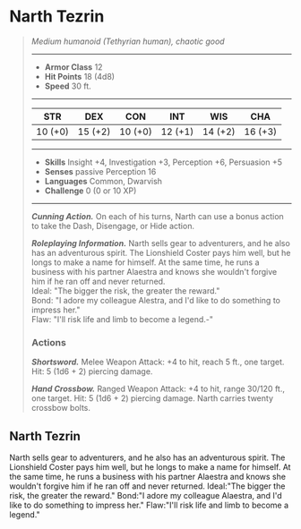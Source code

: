 # Narth Tezrin
>*Medium humanoid (Tethyrian human), chaotic good*
>___
>- **Armor Class** 12
>- **Hit Points** 18 (4d8)
>- **Speed** 30 ft.
>___
>|STR|DEX|CON|INT|WIS|CHA|
>|:---:|:---:|:---:|:---:|:---:|:---:|
>|10 (+0)|15 (+2)|10 (+0)|12 (+1)|14 (+2)|16 (+3)|
>___
>- **Skills** Insight +4, Investigation +3, Perception +6, Persuasion +5
>- **Senses** passive Perception 16
>- **Languages** Common, Dwarvish
>- **Challenge** 0 (0 or 10 XP)
>___
>***Cunning Action.*** On each of his turns, Narth can use a bonus action to take the Dash, Disengage, or Hide action.  
>
>***Roleplaying Information.*** Narth sells gear to adventurers, and he also has an adventurous spirit. The Lionshield Coster pays him well, but he longs to make a name for himself. At the same time, he runs a business with his partner Alaestra and knows she wouldn't forgive him if he ran off and never returned.  
>Ideal: "The bigger the risk, the greater the reward."  
>Bond: "I adore my colleague Alestra, and I'd like to do something to impress her."  
>Flaw: "I'll risk life and limb to become a legend.-"  
>
>### Actions
>***Shortsword.*** Melee Weapon Attack: +4 to hit, reach 5 ft., one target. Hit: 5 (1d6 + 2) piercing damage.  
>
>***Hand Crossbow.*** Ranged Weapon Attack: +4 to hit, range 30/120 ft., one target. Hit: 5 (1d6 + 2) piercing damage. Narth carries twenty crossbow bolts.
## Narth Tezrin
Narth sells gear to adventurers, and he also has an adventurous spirit. The Lionshield Coster pays him well, but he longs to make a name for himself. At the same time, he runs a business with his partner Alaestra and knows she wouldn't forgive him if he ran off and never returned.
Ideal:"The bigger the risk, the greater the reward."
Bond:"I adore my colleague Alaestra, and I'd like to do something to impress her."
Flaw:"I'll risk life and limb to become a legend."